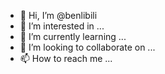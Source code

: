 - 👋 Hi, I’m @benlibili
- 👀 I’m interested in ...
- 🌱 I’m currently learning ...
- 💞️ I’m looking to collaborate on ...
- 📫 How to reach me ...

<!---
benlibili/benlibili is a ✨ special ✨ repository because its `README.md` (this file) appears on your GitHub profile.
You can click the Preview link to take a look at your changes.
--->
